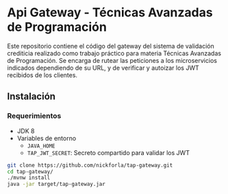 # Api Gateway - Técnicas Avanzadas de Programación
Este repositorio contiene el código del gateway del sistema de validación crediticia realizado como trabajo práctico para materia Técnicas Avanzadas de Programación. Se encarga de rutear las peticiones a los microservicios indicados dependiendo de su URL, y de verificar y autoizar los JWT recibidos de los clientes.

## Instalación

### Requerimientos
- JDK 8
- Variables de entorno  
  - ```JAVA_HOME```
  - ```TAP_JWT_SECRET```: Secreto compartido para validar los JWT

```bash
git clone https://github.com/nickforla/tap-gateway.git
cd tap-gateway/
./mvnw install
java -jar target/tap-gateway.jar
```
